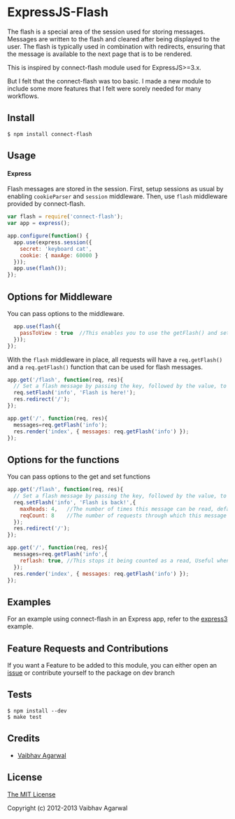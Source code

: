 # ExpressJS-Flash

The flash is a special area of the session used for storing messages.  Messages are written to the flash and cleared after being displayed to the user.  The flash is typically used in combination with redirects, ensuring that the message is available to the next page that is to be rendered.

This is inspired by connect-flash module used for ExpressJS>=3.x.

But I felt that the connect-flash was too basic. I made a new module to include some more features that I felt were sorely needed for many workflows.

## Install

    $ npm install connect-flash

## Usage

#### Express

Flash messages are stored in the session.  First, setup sessions as usual by enabling `cookieParser` and `session` middleware. Then, use `flash` middleware provided by connect-flash.

```javascript
var flash = require('connect-flash');
var app = express();

app.configure(function() {
  app.use(express.session({ 
    secret: 'keyboard cat',
    cookie: { maxAge: 60000 }
  }));
  app.use(flash());
});
```
## Options for Middleware

You can pass options to the middleware.

```javascript
  app.use(flash({
    passToView : true  //This enables you to use the getFlash() and setFlash() in the view directly, Default: true
  }));
});
```

With the `flash` middleware in place, all requests will have a `req.getFlash()` and a `req.getFlash()` function that can be used for flash messages.

```javascript
app.get('/flash', function(req, res){
  // Set a flash message by passing the key, followed by the value, to req.flash().
  req.setFlash('info', 'Flash is here!');
  res.redirect('/');
});

app.get('/', function(req, res){
  messages=req.getFlash('info');
  res.render('index', { messages: req.getFlash('info') });
});
```
## Options for the functions

You can pass options to the get and set functions

```javascript
app.get('/flash', function(req, res){
  // Set a flash message by passing the key, followed by the value, to req.flash().
  req.setFlash('info', 'Flash is back!',{
    maxReads: 4,   //The number of times this message can be read, default: 1
    reqCount: 8    //The number of requests through which this message persists, default: null, This means that the middleware does not keep track of this. Note: a redirect counts as a request and decreases this counter
  });
  res.redirect('/');
});

app.get('/', function(req, res){
  messages=req.getFlash('info',{
    reflash: true, //This stops it being counted as a read, Useful when needing to read in a middleware
  });
  res.render('index', { messages: req.getFlash('info') });
});
```

## Examples

For an example using connect-flash in an Express app, refer to the [express3](https://github.com/agarwalvaibhav0211/expressjs-flash/tree/master/examples) example.

## Feature Requests and Contributions

If you want a Feature to be added to this module, you can either open an [issue](https://github.com/agarwalvaibhav0211/expressjs-flash/issues) or contribute yourself to the package on dev branch

## Tests

    $ npm install --dev
    $ make test

## Credits

  - [Vaibhav Agarwal](https://github.com/agarwalvaibhav0211)

## License

[The MIT License](http://opensource.org/licenses/MIT)

Copyright (c) 2012-2013 Vaibhav Agarwal
